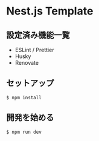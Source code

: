 # Nest.js Template

## 設定済み機能一覧

- ESLint / Prettier
- Husky
- Renovate


## セットアップ
```shell
$ npm install
```

## 開発を始める
```shell
$ npm run dev
```
